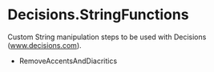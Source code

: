 # Decisions.StringFunctions
Custom String manipulation steps to be used with Decisions (www.decisions.com). 
- RemoveAccentsAndDiacritics
